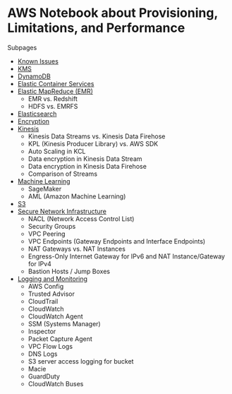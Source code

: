 # AWS Notebook about Provisioning, Limitations, and Performance

Subpages

- [Known Issues](KnownIssues.md)
- [KMS](KMS.md)
- [DynamoDB](DynamoDB.md)
- [Elastic Container Services](ECS.md)
- [Elastic MapReduce (EMR)](EMR.md)
  - EMR vs. Redshift
  - HDFS vs. EMRFS
- [Elasticsearch](Elasticsearch.md)
- [Encryption](Encryption.md)
- [Kinesis](Kinesis.md)
  - Kinesis Data Streams vs. Kinesis Data Firehose
  - KPL (Kinesis Producer Library) vs. AWS SDK
  - Auto Scaling in KCL
  - Data encryption in Kinesis Data Stream
  - Data encryption in Kinesis Data Firehose
  - Comparison of Streams
- [Machine Learning](MachineLearning.md)
  - SageMaker
  - AML (Amazon Machine Learning)
- [S3](S3.md)
- [Secure Network Infrastructure](SecureNetworkInfrastructure.md)
  - NACL (Network Access Control List)
  - Security Groups
  - VPC Peering
  - VPC Endpoints (Gateway Endpoints and Interface Endpoints)
  - NAT Gateways vs. NAT Instances
  - Engress-Only Internet Gateway for IPv6 and NAT Instance/Gateway for IPv4
  - Bastion Hosts / Jump Boxes
- [Logging and Monitoring](LoggingAndMonitoring.md)
  - AWS Config
  - Trusted Advisor
  - CloudTrail
  - CloudWatch
  - CloudWatch Agent
  - SSM (Systems Manager)
  - Inspector
  - Packet Capture Agent
  - VPC Flow Logs
  - DNS Logs
  - S3 server access logging for bucket
  - Macie
  - GuardDuty
  - CloudWatch Buses
